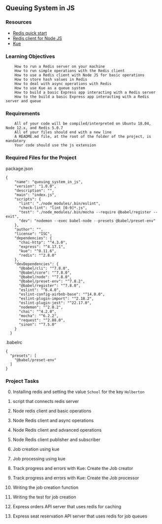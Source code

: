 ## Queuing System in JS

### Resources
- [Redis quick start](https://redis.io/docs/install/install-redis/)
- [Redis client for Node JS](https://github.com/redis/node-redis)
- [Kue](https://github.com/Automattic/kue)

### Learning Objectives
```
    How to run a Redis server on your machine
    How to run simple operations with the Redis client
    How to use a Redis client with Node JS for basic operations
    How to store hash values in Redis
    How to deal with async operations with Redis
    How to use Kue as a queue system
    How to build a basic Express app interacting with a Redis server
    How to the build a basic Express app interacting with a Redis server and queue
```

### Requirements
```
    All of your code will be compiled/interpreted on Ubuntu 18.04, Node 12.x, and Redis 5.0.7
    All of your files should end with a new line
    A README.md file, at the root of the folder of the project, is mandatory
    Your code should use the js extension
```

### Required Files for the Project

package.json
```
{
    "name": "queuing_system_in_js",
    "version": "1.0.0",
    "description": "",
    "main": "index.js",
    "scripts": {
      "lint": "./node_modules/.bin/eslint",
      "check-lint": "lint [0-9]*.js",
      "test": "./node_modules/.bin/mocha --require @babel/register --exit",
      "dev": "nodemon --exec babel-node --presets @babel/preset-env"
    },
    "author": "",
    "license": "ISC",
    "dependencies": {
      "chai-http": "^4.3.0",
      "express": "^4.17.1",
      "kue": "^0.11.6",
      "redis": "^2.8.0"
    },
    "devDependencies": {
      "@babel/cli": "^7.8.0",
      "@babel/core": "^7.8.0",
      "@babel/node": "^7.8.0",
      "@babel/preset-env": "^7.8.2",
      "@babel/register": "^7.8.0",
      "eslint": "^6.4.0",
      "eslint-config-airbnb-base": "^14.0.0",
      "eslint-plugin-import": "^2.18.2",
      "eslint-plugin-jest": "^22.17.0",
      "nodemon": "^2.0.2",
      "chai": "^4.2.0",
      "mocha": "^6.2.2",
      "request": "^2.88.0",
      "sinon": "^7.5.0"
    }
  }
```

.babelrc
```
{
  "presets": [
    "@babel/preset-env"
  ]
}
```

### Project Tasks

0. Installing redis and setting the value `School` for the key `Holberton`

1. script that connects redis server

2. Node redis client and basic operations

3. Node Redis client and async operations 

4. Node Redis client and advanced operations

5. Node Redis client publisher and subscriber

6. Job creation using kue

7. Job processing using kue

8. Track progress and errors with Kue: Create the Job creator 

9. Track progress and errors with Kue: Create the Job processor

10. Writing the job creation function

11. Writing the test for job creation

12. Express orders API server that uses redis for caching

13. Express seat reservation API server that uses redis for job queues

